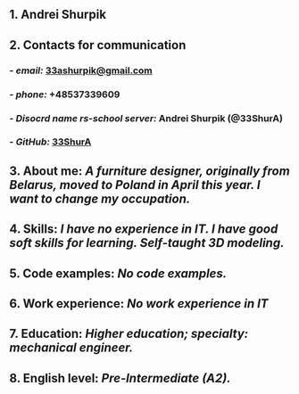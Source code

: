 ## **1. Andrei Shurpik**
## **2. Contacts for communication**
###   - *email:* **33ashurpik@gmail.com**
###   - *phone:* **+48537339609**
###   - *Disocrd name rs-school server:* **Andrei Shurpik (@33ShurA)**
###   - *GitHub:* **[33ShurA](https://github.com/33ShurA)**
## **3. About me:** *A furniture designer, originally from Belarus, moved to Poland in April this year. I want to change my occupation.*
## **4. Skills:** *I have no experience in IT. I have good soft skills for learning. Self-taught 3D modeling.*
## **5. Code examples:** *No code examples.*
## **6. Work experience:** *No work experience in IT*
## **7. Education:** *Higher education; specialty: mechanical engineer.*
## **8. English level:** *Pre-Intermediate (A2).*